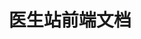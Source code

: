 ---
layout: home

title: 医生站前端文档
titleTemplate: 医生站前端文档

hero:
  name: 医学界-医生站
  text: 医学界-医生站-前端文档
  tagline: 欢迎光临.
  actions:
    - theme: brand
      text: 开始使用
      link: /guide/
    - theme: alt
      text: GitHub
      link: https://github.com/vuejs/vitepress

features:
  - title: "Vite: The DX that can't be beat"
    details: Feel the speed of Vite. Instant server start and lightning fast HMR that stays fast regardless of the app size.
  - title: Designed to be simplicity first
    details: With Markdown-centered content, it's built to help you focus on writing and deployed with minimum configuration.
  - title: Power of Vue meets Markdown
    details: Enhance your content with all the features of Vue in Markdown, while being able to customize your site with Vue.
  - title: Fully static yet still dynamic
    details: Go wild with true SSG + SPA architecture. Static on page load, but engage users with 100% interactivity from there.
---